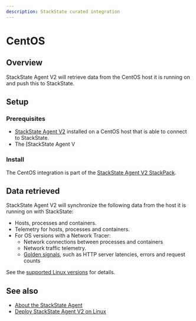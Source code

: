 ```yaml
---
description: StackState curated integration
---
```


# CentOS

## Overview

StackState Agent V2 will retrieve data from the CentOS host it is running on and push this to StackState.

## Setup

### Prerequisites
 
* [StackState Agent V2](/setup/agent/linux.md) installed on a CentOS host that is able to connect to StackState.
* The [StackState Agent V

### Install

The CentOS integration is part of the [StackState Agent V2 StackPack](/stackpacks/integrations/agent.md).

## Data retrieved

StackState Agent V2 will synchronize the following data from the host it is running on with StackState:

- Hosts, processes and containers.
- Telemetry for hosts, processes and containers.
- For OS versions with a Network Tracer: 
    * Network connections between processes and containers
    * Network traffic telemetry. 
    * [Golden signals](/use/metrics-events/golden_signals.md), such as HTTP server latencies, errors and request counts 

See the [supported Linux versions](/setup/agent/linux.md#supported-linux-versions) for details.

## See also

* [About the StackState Agent](/setup/agent/about-stackstate-agent.md)
* [Deploy StackState Agent V2 on Linux](/setup/agent/linux.md)